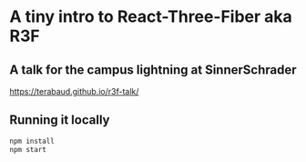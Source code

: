 # A tiny intro to React-Three-Fiber aka R3F

## A talk for the campus lightning at SinnerSchrader

https://terabaud.github.io/r3f-talk/

## Running it locally

```sh
npm install
npm start
```
